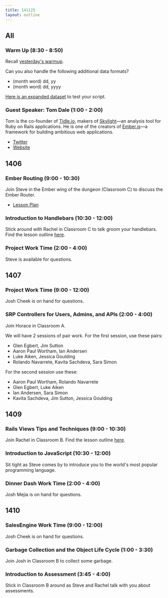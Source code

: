 ```yaml
---
title: 141125
layout: outline
---
```


## All

### Warm Up (8:30 - 8:50)

Recall [yesterday's warmup](http://today.turing.io/outlines/2014-11-24/).

Can you also handle the following additional data formats?

* (month word) dd, yy
* (month word) dd, yyyy

[Here is an expanded dataset](https://gist.github.com/stevekinney/d912371e38f197afe821) to test your script.

### Guest Speaker: Tom Dale (1:00 - 2:00)

Tom is the co-founder of [Tidle.io](http://tilde.io), makers of [Skylight](https://www.skylight.io/)—an analysis tool for Ruby on Rails applications. He is one of the creators of [Ember.js](http://emberjs.com)—a framework for building ambitious web applications.

* [Twitter](https://twitter.com/tomdale)
* [Website](http://tomdale.net/)

## 1406

### Ember Routing (9:00 - 10:30)

Join Steve in the Ember wing of the dungeon (Classroom C) to discuss the Ember Router.

* [Lesson Plan](https://github.com/turingschool/lesson_plans/blob/master/ruby_04-apis_and_scalability/ember_routing.markdown)

### Introduction to Handlebars (10:30 - 12:00)

Stick around with Rachel in Classroom C to talk groom your handlebars. Find the lesson outline [here](https://github.com/turingschool/lesson_plans/blob/master/ruby_04-apis_and_scalability/templating_with_handlebars.markdown).

### Project Work Time (2:00 - 4:00)

Steve is available for questions.

## 1407

### Project Work Time (9:00 - 12:00)

Josh Cheek is on hand for questions.

### SRP Controllers for Users, Admins, and APIs (2:00 - 4:00)

Join Horace in Classroom A.

We will have 2 sessions of pair work. For the first session, use these pairs:

* Glen Egbert, Jim Sutton
* Aaron Paul Wortham, Ian Andersen
* Luke Aiken, Jessica Goulding
* Rolando Navarrete, Kavita Sachdeva, Sara Simon

For the second session use these:

* Aaron Paul Wortham, Rolando Navarrete
* Glen Egbert, Luke Aiken
* Ian Andersen, Sara Simon
* Kavita Sachdeva, Jim Sutton, Jessica Goulding


## 1409

### Rails Views Tips and Techniques (9:00 - 10:30)

Join Rachel in Classroom B. Find the lesson outline [here](https://github.com/turingschool/lesson_plans/blob/master/ruby_02-web_applications_with_ruby/rails_views_tips_and_techniques.markdown).

### Introduction to JavaScript (10:30 - 12:00)

Sit tight as Steve comes by to introduce you to the world's most popular programming language.

### Dinner Dash Work Time (2:00 - 4:00)

Josh Mejia is on hand for questions.

## 1410

### SalesEngine Work Time (9:00 - 12:00)

Josh Cheek is on hand for questions.

### Garbage Collection and the Object Life Cycle (1:00 - 3:30)

Join Josh in Classroom B to collect some garbage.

### Introduction to Assessment (3:45 - 4:00)

Stick in Classroom B around as Steve and Rachel talk with you about assessments.

